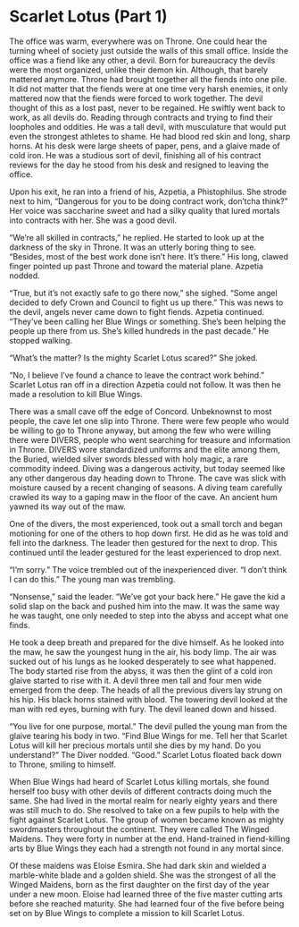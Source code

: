 # Scarlet Lotus (Part 1)

The office was warm, everywhere was on Throne. One could hear the turning wheel of society just outside the walls of this small office. Inside the office was a fiend like any other, a devil. Born for bureaucracy the devils were the most organized, unlike their demon kin. Although, that barely mattered anymore. Throne had brought together all the fiends into one pile. It did not matter that the fiends were at one time very harsh enemies, it only mattered now that the fiends were forced to work together. The devil thought of this as a lost past, never to be regained. He swiftly went back to work, as all devils do. Reading through contracts and trying to find their loopholes and oddities. He was a tall devil, with musculature that would put even the strongest athletes to shame. He had blood red skin and long, sharp horns. At his desk were large sheets of paper, pens, and a glaive made of cold iron. He was a studious sort of devil, finishing all of his contract reviews for the day he stood from his desk and resigned to leaving the office.

Upon his exit, he ran into a friend of his, Azpetia, a Phistophilus. She strode next to him, “Dangerous for you to be doing contract work, don’tcha think?” Her voice was saccharine sweet and had a silky quality that lured mortals into contracts with her. She was a good devil.

“We’re all skilled in contracts,” he replied. He started to look up at the darkness of the sky in Throne. It was an utterly boring thing to see. “Besides, most of the best work done isn’t here. It’s there.” His long, clawed finger pointed up past Throne and toward the material plane. Azpetia nodded.

“True, but it’s not exactly safe to go there now,” she sighed. “Some angel decided to defy Crown and Council to fight us up there.” This was news to the devil, angels never came down to fight fiends. Azpetia continued. “They’ve been calling her Blue Wings or something. She’s been helping the people up there from us. She’s killed hundreds in the past decade.” He stopped walking.

“What’s the matter? Is the mighty Scarlet Lotus scared?” She joked.

“No, I believe I’ve found a chance to leave the contract work behind.” Scarlet Lotus ran off in a direction Azpetia could not follow. It was then he made a resolution to kill Blue Wings.

There was a small cave off the edge of Concord. Unbeknownst to most people, the cave let one slip into Throne. There were few people who would be willing to go to Throne anyway, but among the few who were willing there were DIVERS, people who went searching for treasure and information in Throne. DIVERS wore standardized uniforms and the elite among them, the Buried, wielded silver swords blessed with holy magic, a rare commodity indeed. Diving was a dangerous activity, but today seemed like any other dangerous day heading down to Throne. The cave was slick with moisture caused by a recent changing of seasons. A diving team carefully crawled its way to a gaping maw in the floor of the cave. An ancient hum yawned its way out of the maw.

One of the divers, the most experienced, took out a small torch and began motioning for one of the others to hop down first. He did as he was told and fell into the darkness. The leader then gestured for the next to drop. This continued until the leader gestured for the least experienced to drop next.

“I’m sorry.” The voice trembled out of the inexperienced diver. “I don’t think I can do this.” The young man was trembling.

“Nonsense,” said the leader. “We’ve got your back here.” He gave the kid a solid slap on the back and pushed him into the maw. It was the same way he was taught, one only needed to step into the abyss and accept what one finds.

He took a deep breath and prepared for the dive himself. As he looked into the maw, he saw the youngest hung in the air, his body limp. The air was sucked out of his lungs as he looked desperately to see what happened. The body started rise from the abyss, it was then the glint of a cold iron glaive started to rise with it. A devil three men tall and four men wide emerged from the deep. The heads of all the previous divers lay strung on his hip. His black horns stained with blood. The towering devil looked at the man with red eyes, burning with fury. The devil leaned down and hissed.

“You live for one purpose, mortal.” The devil pulled the young man from the glaive tearing his body in two. “Find Blue Wings for me. Tell her that Scarlet Lotus will kill her precious mortals until she dies by my hand. Do you understand?” The Diver nodded. “Good.” Scarlet Lotus floated back down to Throne, smiling to himself.

When Blue Wings had heard of Scarlet Lotus killing mortals, she found herself too busy with other devils of different contracts doing much the same. She had lived in the mortal realm for nearly eighty years and there was still much to do. She resolved to take on a few pupils to help with the fight against Scarlet Lotus. The group of women became known as mighty swordmasters throughout the continent. They were called The Winged Maidens. They were forty in number at the end. Hand-trained in fiend-killing arts by Blue Wings they each had a strength not found in any mortal since.

Of these maidens was Eloise Esmira. She had dark skin and wielded a marble-white blade and a golden shield. She was the strongest of all the Winged Maidens, born as the first daughter on the first day of the year under a new moon. Eloise had learned three of the five master cutting arts before she reached maturity. She had learned four of the five before being set on by Blue Wings to complete a mission to kill Scarlet Lotus.
